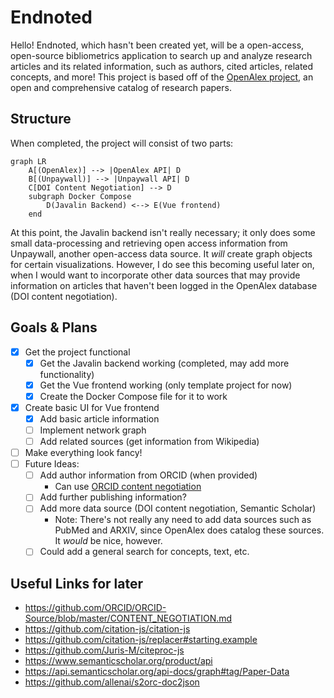 # Endnoted

Hello! Endnoted, which hasn't been created yet, will be a open-access, open-source bibliometrics application to search up and analyze research articles and its related information, such as authors, cited articles, related concepts, and more! This project is based off of the [OpenAlex project](https://openalex.org/), an open and comprehensive catalog of research papers.

## Structure

When completed, the project will consist of two parts:
```mermaid
graph LR
    A[(OpenAlex)] --> |OpenAlex API| D
    B[(Unpaywall)] --> |Unpaywall API| D
    C[DOI Content Negotiation] --> D
    subgraph Docker Compose
        D(Javalin Backend) <--> E(Vue frontend)
    end
```

At this point, the Javalin backend isn't really necessary; it only does some small data-processing and retrieving open access information from Unpaywall, another open-access data source. It *will* create graph objects for certain visualizations. However, I do see this becoming useful later on, when I would want to incorporate other data sources that may provide information on articles that haven't been logged in the OpenAlex database (DOI content negotiation).

## Goals & Plans
- [x] Get the project functional
  - [x] Get the Javalin backend working (completed, may add more functionality)
  - [x] Get the Vue frontend working (only template project for now)
  - [x] Create the Docker Compose file for it to work
- [x] Create basic UI for Vue frontend
  - [x] Add basic article information
  - [ ] Implement network graph
  - [ ] Add related sources (get information from Wikipedia)
- [ ] Make everything look fancy!
- [ ] Future Ideas:
  - [ ] Add author information from ORCID (when provided)
      - Can use [ORCID content negotiation](https://github.com/ORCID/ORCID-Source/blob/master/CONTENT_NEGOTIATION.md)
  - [ ] Add further publishing information?
  - [ ] Add more data source (DOI content negotiation, Semantic Scholar)
    - Note: There's not really any need to add data sources such as PubMed and ARXIV, since OpenAlex does catalog these sources. It *would* be nice, however.
  - [ ] Could add a general search for concepts, text, etc.

## Useful Links for later
- https://github.com/ORCID/ORCID-Source/blob/master/CONTENT_NEGOTIATION.md
- https://github.com/citation-js/citation-js
- https://github.com/citation-js/replacer#starting.example
- https://github.com/Juris-M/citeproc-js
- https://www.semanticscholar.org/product/api
- https://api.semanticscholar.org/api-docs/graph#tag/Paper-Data
- https://github.com/allenai/s2orc-doc2json
